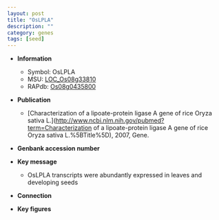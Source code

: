 ```yaml
---
layout: post
title: "OsLPLA"
description: ""
category: genes
tags: [seed]
---
```


* **Information**  
    + Symbol: OsLPLA  
    + MSU: [LOC_Os08g33810](http://rice.plantbiology.msu.edu/cgi-bin/ORF_infopage.cgi?orf=LOC_Os08g33810)  
    + RAPdb: [Os08g0435800](http://rapdb.dna.affrc.go.jp/viewer/gbrowse_details/irgsp1?name=Os08g0435800)  

* **Publication**  
    + [Characterization of a lipoate-protein ligase A gene of rice Oryza sativa L.](http://www.ncbi.nlm.nih.gov/pubmed?term=Characterization of a lipoate-protein ligase A gene of rice Oryza sativa L.%5BTitle%5D), 2007, Gene.

* **Genbank accession number**  

* **Key message**  
    + OsLPLA transcripts were abundantly expressed in leaves and developing seeds

* **Connection**  

* **Key figures**  


